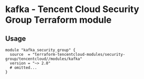 # kafka - Tencent Cloud Security Group Terraform module
## Usage
```hcl
module "kafka_security_group" {
  source  = "terraform-tencentcloud-modules/security-group/tencentcloud//modules/kafka"
  version = "~> 2.0"
  # omitted...
}
```
<!-- BEGINNING OF PRE-COMMIT-TERRAFORM DOCS HOOK -->
<!-- END OF PRE-COMMIT-TERRAFORM DOCS HOOK -->
